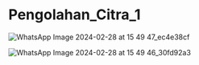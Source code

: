 # Pengolahan_Citra_1

![WhatsApp Image 2024-02-28 at 15 49 47_ec4e38cf](https://github.com/DimasF3009/Pengolahan_Citra_1/assets/115356128/867cbca9-f4cb-4e1b-8131-4432d4fcd1b7)

![WhatsApp Image 2024-02-28 at 15 49 46_30fd92a3](https://github.com/DimasF3009/Pengolahan_Citra_1/assets/115356128/2d56a439-b9f8-4c45-8464-63be8b3f706e)

